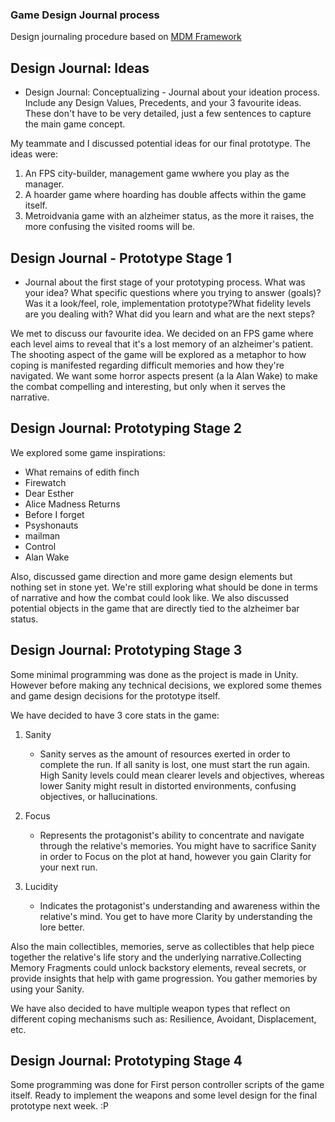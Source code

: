### Game Design Journal process

Design journaling procedure based on [MDM Framework](https://www.gamesasresearch.com/mdm)

## Design Journal: Ideas

- Design Journal: Conceptualizing - Journal about your ideation process. Include any Design Values, Precedents, and your 3 favourite ideas. These don't have to be very detailed, just a few sentences to capture the main game concept.

My teammate and I discussed potential ideas for our final prototype. The ideas were:

1. An FPS city-builder, management game wwhere you play as the manager.
2. A hoarder game where hoarding has double affects within the game itself.
3. Metroidvania game with an alzheimer status, as the more it raises, the more confusing the visited rooms will be.

## Design Journal - Prototype Stage 1

- Journal about the first stage of your prototyping process. What was your idea? What specific questions where you trying to answer (goals)? Was it a look/feel, role, implementation prototype?What fidelity levels are you dealing with? What did you learn and what are the next steps?

We met to discuss our favourite idea. We decided on an FPS game where each level aims to reveal that it's a lost memory of an alzheimer's patient. The shooting aspect of the game will be explored as a metaphor to how coping is manifested regarding difficult memories and how they're navigated. We want some horror aspects present (a la Alan Wake) to make the combat compelling and interesting, but only when it serves the narrative.

## Design Journal: Prototyping Stage 2

We explored some game inspirations:

- What remains of edith finch
- Firewatch
- Dear Esther
- Alice Madness Returns
- Before I forget
- Psyshonauts
- mailman
- Control
- Alan Wake

Also, discussed game direction and more game design elements but nothing set in stone yet. We're still exploring what should be done in terms of narrative and how the combat could look like. We also discussed potential objects in the game that are directly tied to the alzheimer bar status.

## Design Journal: Prototyping Stage 3

Some minimal programming was done as the project is made in Unity. However before making any technical decisions, we explored some themes and game design decisions for the prototype itself.

We have decided to have 3 core stats in the game:

1. Sanity
   - Sanity serves as the amount of resources exerted in order to complete the run. If all sanity is lost, one must start the run again. High Sanity levels could mean clearer levels and objectives, whereas lower Sanity might result in distorted environments, confusing objectives, or hallucinations.
2. Focus

   - Represents the protagonist's ability to concentrate and navigate through the relative's memories.
     You might have to sacrifice Sanity in order to Focus on the plot at hand, however you gain Clarity for your next run.

3. Lucidity
   - Indicates the protagonist's understanding and awareness within the relative's mind. You get to have more Clarity by understanding the lore better.

Also the main collectibles, memories, serve as collectibles that help piece together the relative's life story and the underlying narrative.Collecting Memory Fragments could unlock backstory elements, reveal secrets, or provide insights that help with game progression. You gather memories by using your Sanity.

We have also decided to have multiple weapon types that reflect on different coping mechanisms such as: Resilience, Avoidant, Displacement, etc.

## Design Journal: Prototyping Stage 4

Some programming was done for First person controller scripts of the game itself. Ready to implement the weapons and some level design for the final prototype next week. :P

